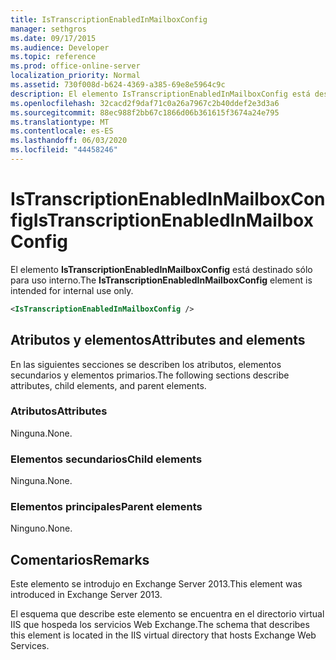 ```yaml
---
title: IsTranscriptionEnabledInMailboxConfig
manager: sethgros
ms.date: 09/17/2015
ms.audience: Developer
ms.topic: reference
ms.prod: office-online-server
localization_priority: Normal
ms.assetid: 730f008d-b624-4369-a385-69e8e5964c9c
description: El elemento IsTranscriptionEnabledInMailboxConfig está destinado sólo para uso interno.
ms.openlocfilehash: 32cacd2f9daf71c0a26a7967c2b40ddef2e3d3a6
ms.sourcegitcommit: 88ec988f2bb67c1866d06b361615f3674a24e795
ms.translationtype: MT
ms.contentlocale: es-ES
ms.lasthandoff: 06/03/2020
ms.locfileid: "44458246"
---
```

# <a name="istranscriptionenabledinmailboxconfig"></a><span data-ttu-id="9278b-103">IsTranscriptionEnabledInMailboxConfig</span><span class="sxs-lookup"><span data-stu-id="9278b-103">IsTranscriptionEnabledInMailboxConfig</span></span>

<span data-ttu-id="9278b-104">El elemento **IsTranscriptionEnabledInMailboxConfig** está destinado sólo para uso interno.</span><span class="sxs-lookup"><span data-stu-id="9278b-104">The **IsTranscriptionEnabledInMailboxConfig** element is intended for internal use only.</span></span> 
  
```XML
<IsTranscriptionEnabledInMailboxConfig />
```

## <a name="attributes-and-elements"></a><span data-ttu-id="9278b-105">Atributos y elementos</span><span class="sxs-lookup"><span data-stu-id="9278b-105">Attributes and elements</span></span>

<span data-ttu-id="9278b-106">En las siguientes secciones se describen los atributos, elementos secundarios y elementos primarios.</span><span class="sxs-lookup"><span data-stu-id="9278b-106">The following sections describe attributes, child elements, and parent elements.</span></span>
  
### <a name="attributes"></a><span data-ttu-id="9278b-107">Atributos</span><span class="sxs-lookup"><span data-stu-id="9278b-107">Attributes</span></span>

<span data-ttu-id="9278b-108">Ninguna.</span><span class="sxs-lookup"><span data-stu-id="9278b-108">None.</span></span>
  
### <a name="child-elements"></a><span data-ttu-id="9278b-109">Elementos secundarios</span><span class="sxs-lookup"><span data-stu-id="9278b-109">Child elements</span></span>

<span data-ttu-id="9278b-110">Ninguna.</span><span class="sxs-lookup"><span data-stu-id="9278b-110">None.</span></span>
  
### <a name="parent-elements"></a><span data-ttu-id="9278b-111">Elementos principales</span><span class="sxs-lookup"><span data-stu-id="9278b-111">Parent elements</span></span>

<span data-ttu-id="9278b-112">Ninguno.</span><span class="sxs-lookup"><span data-stu-id="9278b-112">None.</span></span>
  
## <a name="remarks"></a><span data-ttu-id="9278b-113">Comentarios</span><span class="sxs-lookup"><span data-stu-id="9278b-113">Remarks</span></span>

<span data-ttu-id="9278b-114">Este elemento se introdujo en Exchange Server 2013.</span><span class="sxs-lookup"><span data-stu-id="9278b-114">This element was introduced in Exchange Server 2013.</span></span>
  
<span data-ttu-id="9278b-115">El esquema que describe este elemento se encuentra en el directorio virtual IIS que hospeda los servicios Web Exchange.</span><span class="sxs-lookup"><span data-stu-id="9278b-115">The schema that describes this element is located in the IIS virtual directory that hosts Exchange Web Services.</span></span>
  

